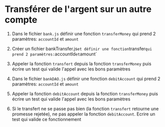 # Transférer de l'argent sur un autre compte

1. Dans le fichier `bank.js` définir une fonction `transferMoney` qui prend 2 paramètres: `accountId` et `amount`

2. Créer un fichier bankTransfer.js` et définir une fonction `transfer` qui prend 2 paramètres: `accountId` et `amount`

3. Appeler la fonction `transfert` depuis la fonction `transferMoney` puis écrire un test qui valide l'appel avec les bons paramètres

4. Dans le fichier `bankDAO.js` définir une fonction `debitAccount` qui prend 2 paramètres: `accountId` et `amount`

5. Appeler la fonction `debitAccount` depuis la fonction `transferMoney` puis écrire un test qui valide l'appel avec les bons paramètres

6. Si le transfert ne se passe pas bien (la fonction `transfert` retourne une promesse rejetée), ne pas appeler la fonction `debitAccount`. Ecrire un test qui valide ce fonctionnement 